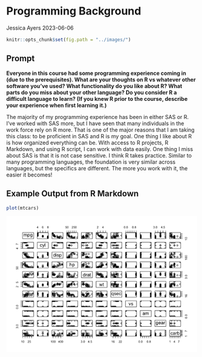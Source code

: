 Programming Background
================
Jessica Ayers
2023-06-06

``` r
knitr::opts_chunk$set(fig.path = "../images/")
```

## Prompt

**Everyone in this course had some programming experience coming in (due
to the prerequisites). What are your thoughts on R vs whatever other
software you’ve used? What functionality do you like about R? What parts
do you miss about your other language? Do you consider R a difficult
language to learn? (If you knew R prior to the course, describe your
experience when first learning it.)**

The majority of my programming experience has been in either SAS or R.
I’ve worked with SAS more, but I have seen that many individuals in the
work force rely on R more. That is one of the major reasons that I am
taking this class: to be proficient in SAS and R is my goal. One thing I
like about R is how organized everything can be. With access to R
projects, R Markdown, and using R script, I can work with data easily.
One thing I miss about SAS is that it is not case sensitive. I think R
takes practice. Similar to many programming languages, the foundation is
very similar across languages, but the specifics are different. The more
you work with it, the easier it becomes!

## Example Output from R Markdown

``` r
plot(mtcars)
```

![](../images/unnamed-chunk-3-1.png)<!-- -->
